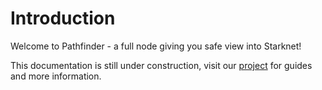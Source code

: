 # Introduction

Welcome to Pathfinder - a full node giving you safe view into Starknet!

This documentation is still under construction, visit our [project](https://github.com/eqlabs/pathfinder) for guides and more information.